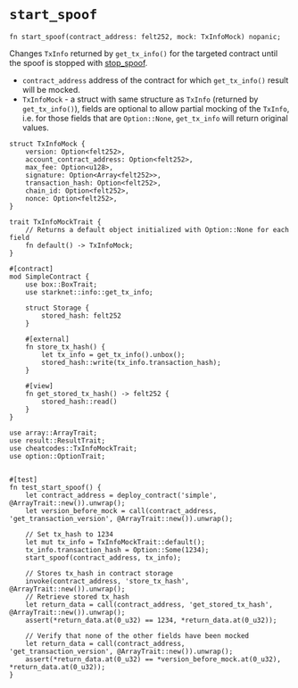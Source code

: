 # `start_spoof`

```cairo
fn start_spoof(contract_address: felt252, mock: TxInfoMock) nopanic;
```

Changes `TxInfo` returned by `get_tx_info()` for the targeted contract until the spoof is stopped
with [stop_spoof](./stop_spoof.md).

- `contract_address` address of the contract for which `get_tx_info()` result will be mocked.
- `TxInfoMock` - a struct with same structure as `TxInfo` (returned by `get_tx_info()`), fields are optional to allow
  partial mocking of the `TxInfo`, i.e. for those fields that are `Option::None`, `get_tx_info` will return original
  values.

```cairo title="TxInfoMock"
struct TxInfoMock {
    version: Option<felt252>,
    account_contract_address: Option<felt252>,
    max_fee: Option<u128>,
    signature: Option<Array<felt252>>,
    transaction_hash: Option<felt252>,
    chain_id: Option<felt252>,
    nonce: Option<felt252>,
}

trait TxInfoMockTrait {
    // Returns a default object initialized with Option::None for each field  
    fn default() -> TxInfoMock;
}
```

```cairo title="Contract example"
#[contract]
mod SimpleContract {
    use box::BoxTrait;
    use starknet::info::get_tx_info;

    struct Storage {
        stored_hash: felt252
    }

    #[external]
    fn store_tx_hash() {
        let tx_info = get_tx_info().unbox();
        stored_hash::write(tx_info.transaction_hash);
    }

    #[view]
    fn get_stored_tx_hash() -> felt252 {
        stored_hash::read()
    }
}
```

```cairo title="Test example"
use array::ArrayTrait;
use result::ResultTrait;
use cheatcodes::TxInfoMockTrait;
use option::OptionTrait;


#[test]
fn test_start_spoof() {
    let contract_address = deploy_contract('simple', @ArrayTrait::new()).unwrap();
    let version_before_mock = call(contract_address, 'get_transaction_version', @ArrayTrait::new()).unwrap();

    // Set tx_hash to 1234
    let mut tx_info = TxInfoMockTrait::default();
    tx_info.transaction_hash = Option::Some(1234);
    start_spoof(contract_address, tx_info);

    // Stores tx_hash in contract storage
    invoke(contract_address, 'store_tx_hash', @ArrayTrait::new()).unwrap();
    // Retrieve stored tx_hash
    let return_data = call(contract_address, 'get_stored_tx_hash', @ArrayTrait::new()).unwrap();
    assert(*return_data.at(0_u32) == 1234, *return_data.at(0_u32));

    // Verify that none of the other fields have been mocked
    let return_data = call(contract_address, 'get_transaction_version', @ArrayTrait::new()).unwrap();
    assert(*return_data.at(0_u32) == *version_before_mock.at(0_u32), *return_data.at(0_u32));
}
```